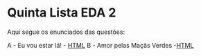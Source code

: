 # Quinta Lista EDA 2
Aqui segue os enunciados das questões:

A - Eu vou estar lá! - [HTML](https://moj.naquadah.com.br/contests/jl_eda2_f5_2024_1/euvouestarla.html)
B - Amor pelas Maçãs Verdes -[HTML](https://moj.naquadah.com.br/contests/jl_eda2_f5_2024_1/maca-verde-facil.html)